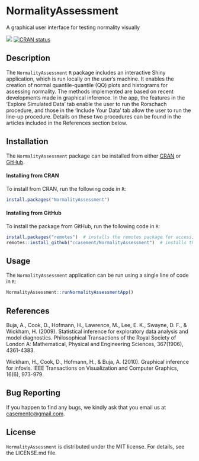 
# NormalityAssessment

A graphical user interface for testing normality visually

<!-- start badges -->

![](https://img.shields.io/badge/release-v0.0.1-blue?style=flat) [![CRAN
status](https://www.r-pkg.org/badges/version/NormalityAssessment)](https://CRAN.R-project.org/package=NormalityAssessment)
<!-- end badges -->

## Description

The `NormalityAssessment` `R` package includes an interactive Shiny
application, which is run locally on the user’s machine. It enables the
creation of normal quantile-quantile (QQ) plots and histograms for
assessing normality. The methods implemented are based on recent
developments made in graphical inference. In the app, the features in
the ‘Explore Simulated Data’ tab enable the user to run the Rorschach
procedure, and those in the ‘Include Your Data’ tab allow the user to
run the line-up procedure. Details on these two procedures can be found
in the articles included in the References section below.

## Installation

The `NormalityAssessment` package can be installed from either
<a href="https://cran.r-project.org/" target="_blank">CRAN</a> or
<a href="https://github.com" target="_blank">GitHub</a>.

#### Installing from CRAN

To install from CRAN, run the following code in `R`:

``` r
install.packages("NormalityAssessment")
```

#### Installing from GitHub

To install the package from GitHub, run the following code in `R`:

``` r
install.packages("remotes")  # installs the remotes package for accessing the install_github() function
remotes::install_github("ccasement/NormalityAssessment")  # installs the NormalityAssessment package
```

## Usage

The `NormalityAssessment` application can be run using a single line of
code in `R`:

``` r
NormalityAssessment::runNormalityAssessmentApp()
```

## References

Buja, A., Cook, D., Hofmann, H., Lawrence, M., Lee, E. K., Swayne, D.
F., & Wickham, H. (2009). Statistical inference for exploratory data
analysis and model diagnostics. Philosophical Transactions of the Royal
Society of London A: Mathematical, Physical and Engineering Sciences,
367(1906), 4361-4383.

Wickham, H., Cook, D., Hofmann, H., & Buja, A. (2010). Graphical
inference for infovis. IEEE Transactions on Visualization and Computer
Graphics, 16(6), 973-979.

## Bug Reporting

If you happen to find any bugs, we kindly ask that you email us at
<casementc@gmail.com>.

## License

`NormalityAssessment` is distributed under the MIT license. For details,
see the LICENSE.md file.
